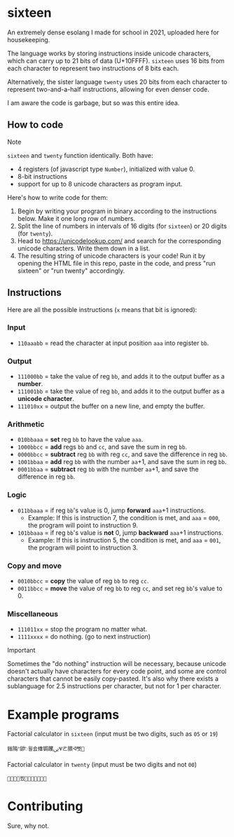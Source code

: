 # sixteen

An extremely dense esolang I made for school in 2021, uploaded here for housekeeping.

The language works by storing instructions inside unicode characters, which can carry up to 21 bits of data (U+10FFFF). `sixteen` uses 16 bits from each character to represent two instructions of 8 bits each.

Alternatively, the sister language `twenty` uses 20 bits from each character to represent two-and-a-half instructions, allowing for even denser code.

I am aware the code is garbage, but so was this entire idea.

## How to code 

> [!NOTE]  
> `sixteen` and `twenty` function identically. Both have:
> 
> - 4 registers (of javascript type `Number`), initialized with value 0.
> - 8-bit instructions
> - support for up to 8 unicode characters as program input.

Here's how to write code for them:

1. Begin by writing your program in binary according to the instructions below. Make it one long row of numbers.
2. Split the line of numbers in intervals of 16 digits (for `sixteen`) or 20 digits (for `twenty`).
3. Head to https://unicodelookup.com/ and search for the corresponding unicode characters. Write them down in a list.
4. The resulting string of unicode characters is your code! Run it by opening the HTML file in this repo, paste in the code, and press "run sixteen" or "run twenty" accordingly.

## Instructions

Here are all the possible instructions (`x` means that bit is ignored):

### Input
- `110aaabb` = read the character at input position `aaa` into register `bb`.

### Output
- `111000bb` = take the value of reg `bb`, and adds it to the output buffer as a **number**.
- `111001bb` = take the value of reg `bb`, and adds it to the output buffer as a **unicode character**.
- `111010xx` = output the buffer on a new line, and empty the buffer.

### Arithmetic
- `010bbaaa` = **set** reg `bb` to have the value `aaa`.
- `1000bbcc` = **add** regs `bb` and `cc`, and save the sum in reg `bb`.
- `0000bbcc` = **subtract** reg `bb` with reg `cc`, and save the difference in reg `bb`.
- `1001bbaa` = **add** reg `bb` with the number `aa`+1, and save the sum in reg `bb`.
- `0001bbaa` = **subtract** reg `bb` with the number `aa`+1, and save the difference in reg `bb`.

### Logic
- `011bbaaa` = if reg `bb`'s value is 0, jump **forward** `aaa`+1 instructions.
  - Example: If this is instruction 7, the condition is met, and `aaa` = `000`, the program will point to instruction 9.
- `101bbaaa` = if reg `bb`'s value is **not** 0, jump **backward** `aaa`+1 instructions.
  - Example: If this is instruction 5, the condition is met, and `aaa` = `001`, the program will point to instruction 3.
  
### Copy and move
- `0010bbcc` = **copy** the value of reg `bb` to reg `cc`.
- `0011bbcc` = **move** the value of reg `bb` to reg `cc`, and set reg `bb`'s value to 0.

### Miscellaneous
- `111011xx` = stop the program no matter what.
- `1111xxxx` = do nothing. (go to next instruction)

> [!IMPORTANT]  
> Sometimes the "do nothing" instruction will be necessary, because unicode doesn't actually have characters for every code point, and some are control characters that cannot be easily copy-pasted. It's also why there exists a sublanguage for 2.5 instructions per character, but not for 1 per character.

# Example programs

Factorial calculator in `sixteen` (input must be two digits, such as `05` or `19`)
```
鎓隖ᐢ舔ꥐ윌숈鞗锔躩ﱙⰜㄮ腲ᢲ뻿
```

Factorial calculator in `twenty` (input must be two digits and not `00`)
```
򓤹񩘔𢠡񊧇찠򉞗򕅈󪤬𜌒󨅲𘬫󮃨
```

# Contributing

Sure, why not.